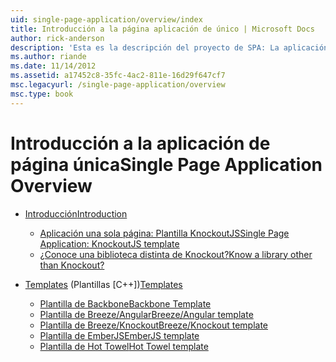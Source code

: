 ```yaml
---
uid: single-page-application/overview/index
title: Introducción a la página aplicación de único | Microsoft Docs
author: rick-anderson
description: 'Esta es la descripción del proyecto de SPA: La aplicación de página única (SPA) de ASP.NET es una nueva característica de vista previa de MVC 4 beta. Proporciona un mejor-to-end e...'
ms.author: riande
ms.date: 11/14/2012
ms.assetid: a17452c8-35fc-4ac2-811e-16d29f647cf7
msc.legacyurl: /single-page-application/overview
msc.type: book
---
```

<a name="single-page-application-overview"></a><span data-ttu-id="1e069-104">Introducción a la aplicación de página única</span><span class="sxs-lookup"><span data-stu-id="1e069-104">Single Page Application Overview</span></span>
====================
- [<span data-ttu-id="1e069-105">Introducción</span><span class="sxs-lookup"><span data-stu-id="1e069-105">Introduction</span></span>](introduction/index.md)

    - [<span data-ttu-id="1e069-106">Aplicación una sola página: Plantilla KnockoutJS</span><span class="sxs-lookup"><span data-stu-id="1e069-106">Single Page Application: KnockoutJS template</span></span>](introduction/knockoutjs-template.md)
    - [<span data-ttu-id="1e069-107">¿Conoce una biblioteca distinta de Knockout?</span><span class="sxs-lookup"><span data-stu-id="1e069-107">Know a library other than Knockout?</span></span>](introduction/other-libraries.md)
- <span data-ttu-id="1e069-108">[Templates](templates/index.md) (Plantillas [C++])</span><span class="sxs-lookup"><span data-stu-id="1e069-108">[Templates](templates/index.md)</span></span>

    - [<span data-ttu-id="1e069-109">Plantilla de Backbone</span><span class="sxs-lookup"><span data-stu-id="1e069-109">Backbone Template</span></span>](templates/backbonejs-template.md)
    - [<span data-ttu-id="1e069-110">Plantilla de Breeze/Angular</span><span class="sxs-lookup"><span data-stu-id="1e069-110">Breeze/Angular template</span></span>](templates/breezeangular-template.md)
    - [<span data-ttu-id="1e069-111">Plantilla de Breeze/Knockout</span><span class="sxs-lookup"><span data-stu-id="1e069-111">Breeze/Knockout template</span></span>](templates/breezeknockout-template.md)
    - [<span data-ttu-id="1e069-112">Plantilla de EmberJS</span><span class="sxs-lookup"><span data-stu-id="1e069-112">EmberJS template</span></span>](templates/emberjs-template.md)
    - [<span data-ttu-id="1e069-113">Plantilla de Hot Towel</span><span class="sxs-lookup"><span data-stu-id="1e069-113">Hot Towel template</span></span>](templates/hottowel-template.md)
